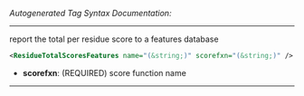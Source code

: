 <!-- THIS IS AN AUTOGENERATED FILE: Don't edit it directly, instead change the schema definition in the code itself. -->

_Autogenerated Tag Syntax Documentation:_

---
report the total per residue score to a features database

```xml
<ResidueTotalScoresFeatures name="(&string;)" scorefxn="(&string;)" />
```

-   **scorefxn**: (REQUIRED) score function name

---
